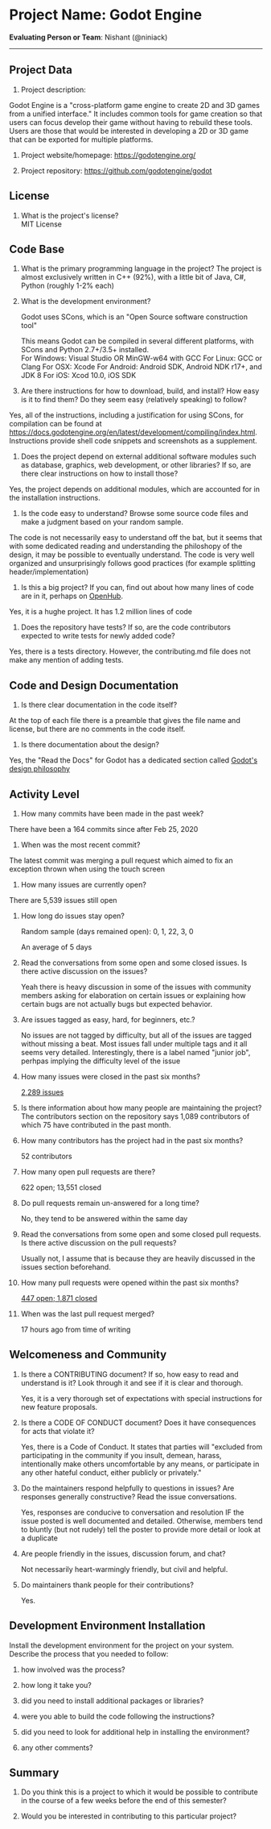 # Project Name:  Godot Engine



**Evaluating Person or Team**:
Nishant (@niniack)

---

## Project Data

1. Project description: <br>

Godot Engine is a "cross-platform game engine to create 2D and 3D games from a unified interface." It includes common tools for game creation so that users can focus develop their game without having to rebuild these tools. Users are those that would be interested in developing a 2D or 3D game that can be exported for multiple platforms. 

1. Project website/homepage: https://godotengine.org/

1. Project repository: https://github.com/godotengine/godot



## License

1. What is the project's license? <br>
MIT License


## Code Base


1. What is the primary programming language in the project?
	The project is almost exclusively written in C++ (92%), with a little bit of Java, C#, Python (roughly 1-2% each)

1. What is the development environment? <br>

	Godot uses SCons, which is an "Open Source software construction tool"

	This means Godot can be compiled in several different platforms, with SCons and Python 2.7+/3.5+ installed.  
	For Windows: Visual Studio OR MinGW-w64 with GCC
	For Linux: GCC or Clang 
	For OSX: Xcode
	For Android: Android SDK, Android NDK r17+, and JDK 8
	For iOS: Xcod 10.0, iOS SDK

1. Are there instructions for how to download, build, and install? How easy is it
to find them? Do they seem easy (relatively speaking) to follow? <br>

Yes, all of the instructions, including a justification for using SCons, for compilation can be found at https://docs.godotengine.org/en/latest/development/compiling/index.html. Instructions provide shell code snippets and screenshots as a supplement.

1. Does the project depend on external additional software modules such as
database,  graphics, web development, or other libraries? If so, are there clear instructions on how to install those? <br>

Yes, the project depends on additional modules, which are accounted for in the installation instructions.


1. Is the code easy to understand? Browse some source code files and make
a judgment based on your random sample. <br>

The code is not necessarily easy to understand off the bat, but it seems that with some dedicated reading and understanding the philoshopy of the design, it may be possible to eventually understand. The code is very well organized and unsurprisingly follows good practices (for example splitting header/implementation)

1. Is this a big project? If you can, find out about how many lines of code
are in it, perhaps on [OpenHub](https://www.openhub.net/). <br>

Yes, it is a hughe project. It has 1.2 million lines of code 

1. Does the repository have tests? If so, are the code contributors expected to write tests for newly added code? <br>

Yes, there is a tests directory. However, the contributing.md file does not make any mention of adding tests.

## Code and Design Documentation

1. Is there clear documentation in the code itself? <br>

At the top of each file there is a preamble that gives the file name and license, but there are no comments in the code itself.

1. Is there documentation about the design?  <br>

Yes, the "Read the Docs" for Godot has a dedicated section called [Godot's design philosophy](https://docs.godotengine.org/en/stable/getting_started/step_by_step/godot_design_philosophy.html)


## Activity Level


1. How many commits have been made in the past week? <br>

There have been a 164 commits since after Feb 25, 2020

1. When was the most recent commit? <br>

The latest commit was merging a pull request which aimed to fix an exception thrown when using the touch screen

1. How many issues are currently open? <br>

There are 5,539 issues still open

1. How long do issues stay open? <br>
	
	Random sample (days remained open): 0, 1, 22, 3, 0

	An average of 5 days

1. Read the conversations from some open and some closed issues. Is there active discussion on the issues? <br>
	
	Yeah there is heavy discussion in some of the issues with community members asking for elaboration on certain issues or explaining how certain bugs are not actually bugs but expected behavior.


1. Are issues tagged as easy, hard, for beginners, etc.? <br>

	No issues are not tagged by difficulty, but all of the issues are tagged without missing a beat. Most issues fall under multiple tags and it all seems very detailed. Interestingly, there is a label named "junior job", perhpas implying the difficulty level of the issue

1. How many issues were closed in the past six months? <br>
	
	[2,289 issues](https://github.com/godotengine/godot/issues?utf8=%E2%9C%93&q=is%3Aissue+closed%3A%3E%3D2019-09-03)

1. Is there information about how many people are maintaining the project? <br>
	The contributors section on the repository says 1,089 contributors of which 75 have contributed in the past month.


1. How many contributors has the project had in the past six months? <br>
	
	52 contributors


1. How many open pull requests are there? <br>
	
	622 open; 13,551 closed

1. Do pull requests remain un-answered for a long time? <br>
	
	No, they tend to be answered within the same day

1. Read the conversations from some open and some closed pull requests.  Is there active discussion on the pull requests? <br>

	Usually not, I assume that is because they are heavily discussed in the issues section beforehand.

1. How many pull requests were opened within the past six months? <br>

	[447 open; 1,871 closed](https://github.com/godotengine/godot/pulls?utf8=%E2%9C%93&q=sort%3Acreated-desc+created%3A%3E%3D2019-09-02+)

1. When was the last  pull request  merged? <br>
	
	17 hours ago from time of writing


## Welcomeness and Community

1. Is there a CONTRIBUTING document? If so, how easy to read and understand is it?
Look through it and see if it is clear and thorough. <br>

	Yes, it is a very thorough set of expectations with special instructions for new feature proposals.

1. Is there a CODE OF CONDUCT document? Does it have consequences for acts that
violate it? <br>
	
	Yes, there is a Code of Conduct. It states that parties will "excluded from participating in the community if you insult, demean, harass, intentionally make others uncomfortable by any means, or participate in any other hateful conduct, either publicly or privately."



1. Do the maintainers respond helpfully to questions in issues?
Are responses generally constructive? Read the issue conversations. <br>
	
	Yes, responses are conducive to conversation and resolution IF the issue posted is well documented and detailed. Otherwise, members tend to bluntly (but not rudely) tell the poster to provide more detail or look at a duplicate


1. Are people friendly in the issues, discussion forum, and chat? <br>
	
	Not necessarily heart-warmingly friendly, but civil and helpful.

1. Do maintainers thank people for their contributions? <br>

	Yes.

	
## Development Environment Installation

Install the development environment for the project on your system.
Describe the process that you needed to follow:

1. how involved was the process? <br>

1. how long it take you? <br>

1. did you need to install additional packages or libraries? <br>

1. were you able to build the code following the instructions? <br>

1. did you need to look for additional help in installing the environment? <br>

1. any other comments? <br>




## Summary
1. Do you think  this is a project to which it would be possible to contribute
in the course of a few weeks before the end of this semester? <br>
	<!--
	Explain your position. Do NOT simply say 'yes or 'no'.
	-->

1. Would you be interested in contributing to this particular project? <br>
	<!--
	Explain why you would or would not be interested in contributing to this project. Do NOT simply say 'yes or 'no'.
	-->
